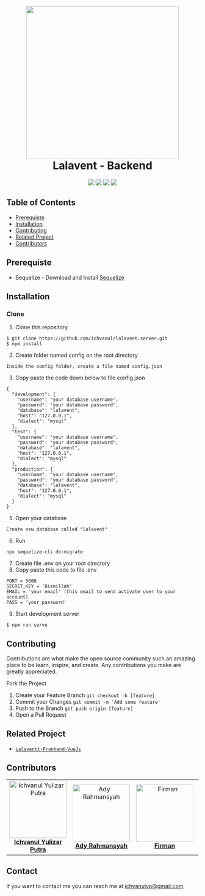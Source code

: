 <h1 align="center">
  <br>
  <img src="https://miro.medium.com/max/661/1*TkP2EwaX95ItAv_jGS7hSA.png" width="400">
  <br>
  Lalavent - Backend
  <br>
</h1>

<p align="center">
  <img src="https://img.shields.io/badge/ExpressJs-v4.17.1-yellow">
  <img src="https://img.shields.io/badge/Axios-v0.19.2-blue">
  <img src="https://img.shields.io/badge/Sequelize-v5.21.6-important">
  <img src="https://img.shields.io/badge/Nodemailer-v6.4.6-red">
</p>

## Table of Contents
- [Prerequiste](#prerequiste)
- [Installation](#installation)
- [Contributing](#contributing)
- [Related Project](#related-project)
- [Contributors](#contributors)

## Prerequiste
- Sequelize - Download and Install [Sequelize](https://sequelize.org/)

## Installation
### Clone
1. Clone this repository
```
$ git clone https://github.com/ichvanul/lalavent.server.git
$ npm install
```
2. Create folder named config on the root directory
```
Inside the config folder, create a file named config.json
```
3. Copy paste the code down below to file config.json
```
{
  "development": {
    "username": "your database username",
    "password": "your database password",
    "database": "lalavent",
    "host": "127.0.0.1",
    "dialect": "mysql"
  },
  "test": {
    "username": "your database username",
    "password": "your database password",
    "database": "lalavent",
    "host": "127.0.0.1",
    "dialect": "mysql"
  },
  "production": {
    "username": "your database username",
    "password": "your database password",
    "database": "lalavent",
    "host": "127.0.0.1",
    "dialect": "mysql"
  }
}
```
5. Open your database
```
Create new database called "lalavent"
```
6. Run 
```
npx sequelize-cli db:migrate
```
7. Create file .env on your root directory
8. Copy paste this code to file .env
```
PORT = 5000
SECRET_KEY = 'Bismillah'
EMAIL = 'your email' (this email to send activate user to your account)
PASS = 'your password'
```
9. Start development server
```
$ npm run serve
```
## Contributing

Contributions are what make the open source community such an amazing place to be learn, inspire, and create. Any contributions you make are greatly appreciated.

Fork the Project
1. Create your Feature Branch  ```git checkout -b [feature]```
2. Commit your Changes ```git commit -m 'Add some feature'```
3. Push to the Branch ```git push origin [feature]```
4. Open a Pull Request

## Related Project
* [`Lalaventt-Frontend-VueJs`](https://github.com/ichvanul/lalavent.client.git)

## Contributors

<center>
  <table>
    <tr>
      <td align="center">
        <a href="https://github.com/ichvanul">
          <img width="150" src="https://avatars1.githubusercontent.com/u/62008205?s=460&u=d23a93172c5e4c40b9b033e273a3359b2742c568&v=4" alt="Ichvanul Yulizar Putra"><br/>
          <b>Ichvanul Yulizar Putra</b>
        </a>
      </td>
      <td align="center">
        <a href="https://github.com/algol007">
          <img width="150" src="https://avatars3.githubusercontent.com/u/13137672?s=460&u=b5226ccdf4cd9c9a8505215b77b2a15d134d92b5&v=4" alt="Ady Rahmansyah"><br/>
          <b>Ady Rahmansyah</b>
        </a>
      </td>
      <td align="center">
        <a href="https://github.com/fblazt">
          <img width="150" src="https://avatars3.githubusercontent.com/u/48191467?s=460&u=c06616d146930100dfb5eb5c4ab10fd00d01ac41&v=4" alt="Firman"><br/>
          <b>Firman</b>
        </a>
      </td>
      <td align="center">
        <a href="https://github.com/shoelfikar">
          <img width="150" src="https://avatars0.githubusercontent.com/u/31173796?s=460&v=4" alt="Sulfikardi"><br/>
          <b>Sulfikardi</b>
        </a>
      </td>
      <td align="center">
        <a href="https://github.com/slucter">
          <img width="150" src="https://avatars2.githubusercontent.com/u/61655908?s=460&u=1e1c0b55b30cf502f264038f39609fd6dc8636b8&v=4" alt="Muhamad Irhashdianto"><br/>
          <b>Muhamad Irhashdianto</b>
        </a>
      </td>
    </tr>
  </table>
</center>

## Contact

If you want to contact me you can reach me at <ichvanulyp@gmail.com>
